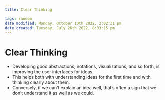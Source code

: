 ```yaml
---
title: Clear Thinking

tags: random
date modified: Monday, October 10th 2022, 2:02:31 pm
date created: Tuesday, July 26th 2022, 8:33:15 pm
---
```


# Clear Thinking
- Developing good abstractions, notations, visualizations, and so forth, is improving the user interfaces for ideas.
- This helps both with understanding ideas for the first time and with thinking clearly about them.
- Conversely, if we can’t explain an idea well, that’s often a sign that we don’t understand it as well as we could.

